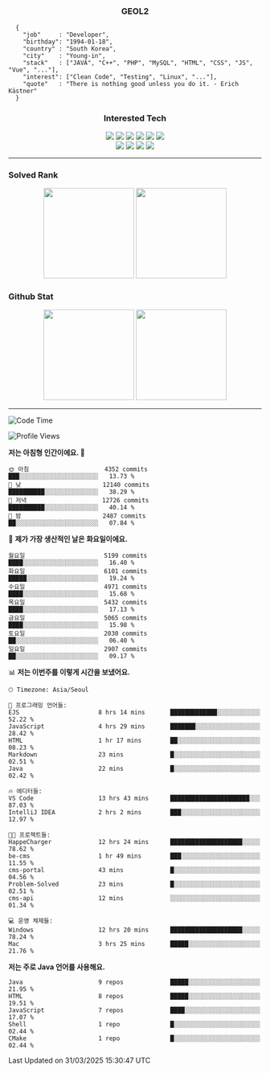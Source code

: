 <div align="center">

  ### GEOL2
</div>

```
  {
    "job"     : "Developer",
    "birthday": "1994-01-18",
    "country" : "South Korea",
    "city"    : "Young-in",
    "stack"   : ["JAVA", "C++", "PHP", "MySQL", "HTML", "CSS", "JS", "Vue", "..."],
    "interest": ["Clean Code", "Testing", "Linux", "..."], 
    "quote"   : "There is nothing good unless you do it. - Erich Kästner"
  }
  ```
  
<div align="center">
  
  ### Interested Tech
  
  <img src="https://img.shields.io/badge/Laravel-F05340?style=flat-square&logo=Laravel&logoColor=white">
  <img src="https://img.shields.io/badge/SpringBoot-6DB33F?style=flat-square&logo=SpringBoot&logoColor=white">
  <img src="https://img.shields.io/badge/-NestJs-ea2845?style=flat-square&logo=nestjs&logoColor=white">
  <img src="https://img.shields.io/badge/Express-000000?style=flat-square&logo=Express&logoColor=white">
  <img src="https://img.shields.io/badge/Three.js-000000?style=flat-square&logo=Three.js&logoColor=white">
  <img src="https://img.shields.io/badge/OpenAI-%23412991?style=flat-square&logo=openai&logoColor=white">
  <br>
  <img src="https://img.shields.io/badge/Java-ED8B00?style=flat-square&logo=openjdk&logoColor=white">
  <img src="https://img.shields.io/badge/JavaScript-F7DF1E?style=flat-square&logo=JavaScript&logoColor=black">
  <img src="https://img.shields.io/badge/TypeScript-007acc?style=flat-square&logo=TypeScript&logoColor=black">
  <img src="https://img.shields.io/badge/MySQL-4479A1?style=flat-square&logo=mysql&logoColor=white"><br>

</div>

------------

  ### Solved Rank
  
  <div align="center">
    <img height="180em" src="https://mazassumnida.wtf/api/v2/generate_badge?boj=geol2">
    <img height="180em" src="https://leetcard.jacoblin.cool/Geol2?theme=light&font=Gugi&border=0&radius=20">
  </div>
  
  ### Github Stat 
  <div align="center">
    <img height="180em" src="https://github-readme-stats-git-masterrstaa-rickstaa.vercel.app/api?username=geol2&show_icons=true&theme=dark">
    <img height="180em" src="https://github-readme-stats-git-masterrstaa-rickstaa.vercel.app/api/top-langs/?username=geol2&show_icons=true&hide=css,scss,html&layout=compact&theme=dark&count_private=true&langs_count=8">
  </div>
  
------------
<!--START_SECTION:waka-->
![Code Time](http://img.shields.io/badge/Code%20Time-4%2C048%20hrs%2059%20mins-blue)

![Profile Views](http://img.shields.io/badge/Profile%20Views-20-blue)

**저는 아침형 인간이에요. 🐤** 

```text
🌞 아침                     4352 commits        ███░░░░░░░░░░░░░░░░░░░░░░   13.73 % 
🌆 낮　                     12140 commits       ██████████░░░░░░░░░░░░░░░   38.29 % 
🌃 저녁                     12726 commits       ██████████░░░░░░░░░░░░░░░   40.14 % 
🌙 밤　                     2487 commits        ██░░░░░░░░░░░░░░░░░░░░░░░   07.84 % 
```
📅 **제가 가장 생산적인 날은 화요일이에요.** 

```text
월요일                      5199 commits        ████░░░░░░░░░░░░░░░░░░░░░   16.40 % 
화요일                      6101 commits        █████░░░░░░░░░░░░░░░░░░░░   19.24 % 
수요일                      4971 commits        ████░░░░░░░░░░░░░░░░░░░░░   15.68 % 
목요일                      5432 commits        ████░░░░░░░░░░░░░░░░░░░░░   17.13 % 
금요일                      5065 commits        ████░░░░░░░░░░░░░░░░░░░░░   15.98 % 
토요일                      2030 commits        ██░░░░░░░░░░░░░░░░░░░░░░░   06.40 % 
일요일                      2907 commits        ██░░░░░░░░░░░░░░░░░░░░░░░   09.17 % 
```


📊 **저는 이번주를 이렇게 시간을 보냈어요.** 

```text
🕑︎ Timezone: Asia/Seoul

💬 프로그래밍 언어들: 
EJS                      8 hrs 14 mins       █████████████░░░░░░░░░░░░   52.22 % 
JavaScript               4 hrs 29 mins       ███████░░░░░░░░░░░░░░░░░░   28.42 % 
HTML                     1 hr 17 mins        ██░░░░░░░░░░░░░░░░░░░░░░░   08.23 % 
Markdown                 23 mins             █░░░░░░░░░░░░░░░░░░░░░░░░   02.51 % 
Java                     22 mins             █░░░░░░░░░░░░░░░░░░░░░░░░   02.42 % 

🔥 에디터들: 
VS Code                  13 hrs 43 mins      ██████████████████████░░░   87.03 % 
IntelliJ IDEA            2 hrs 2 mins        ███░░░░░░░░░░░░░░░░░░░░░░   12.97 % 

🐱‍💻 프로젝트들: 
HappeCharger             12 hrs 24 mins      ████████████████████░░░░░   78.62 % 
be-cms                   1 hr 49 mins        ███░░░░░░░░░░░░░░░░░░░░░░   11.55 % 
cms-portal               43 mins             █░░░░░░░░░░░░░░░░░░░░░░░░   04.56 % 
Problem-Solved           23 mins             █░░░░░░░░░░░░░░░░░░░░░░░░   02.51 % 
cms-api                  12 mins             ░░░░░░░░░░░░░░░░░░░░░░░░░   01.34 % 

💻 운영 체제들: 
Windows                  12 hrs 20 mins      ████████████████████░░░░░   78.24 % 
Mac                      3 hrs 25 mins       █████░░░░░░░░░░░░░░░░░░░░   21.76 % 
```

**저는 주로 Java 언어를 사용해요.** 

```text
Java                     9 repos             █████░░░░░░░░░░░░░░░░░░░░   21.95 % 
HTML                     8 repos             █████░░░░░░░░░░░░░░░░░░░░   19.51 % 
JavaScript               7 repos             ████░░░░░░░░░░░░░░░░░░░░░   17.07 % 
Shell                    1 repo              █░░░░░░░░░░░░░░░░░░░░░░░░   02.44 % 
CMake                    1 repo              █░░░░░░░░░░░░░░░░░░░░░░░░   02.44 % 
```




 Last Updated on 31/03/2025 15:30:47 UTC
<!--END_SECTION:waka-->

<div align="center">
  
  <!-- [![Hits](https://hits.seeyoufarm.com/api/count/incr/badge.svg?url=https%3A%2F%2Fgithub.com%2Fgeol2&count_bg=%2379C83D&title_bg=%23555555&icon=myspace.svg&icon_color=%23E7E7E7&title=hits&edge_flat=false)](https://hits.seeyoufarm.com) -->
  
</div>

<!--
**Geol2/Geol2** is a ✨ _special_ ✨ repository because its `README.md` (this file) appears on your GitHub profile.

Here are some ideas to get you started:
- 🔭 I’m currently working on ...
- 🌱 I’m currently learning ...
- 👯 I’m looking to collaborate on ...
- 🤔 I’m looking for help with ...
- 💬 Ask me about ...
- 📫 How to reach me: ...
- 😄 Pronouns: ...
- ⚡ Fun fact: ...
-->
